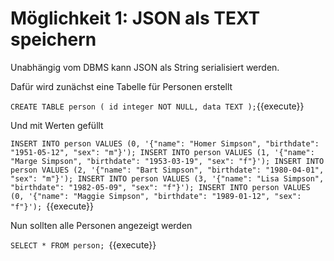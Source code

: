 # Möglichkeit 1: JSON als TEXT speichern

Unabhängig vom DBMS kann JSON als String serialisiert werden.

Dafür wird zunächst eine Tabelle für Personen erstellt

`CREATE TABLE person (
    id integer NOT NULL,
    data TEXT
);`{{execute}}

Und mit Werten gefüllt

`INSERT INTO person VALUES (0, '{"name": "Homer Simpson", "birthdate": "1951-05-12", "sex": "m"}');
INSERT INTO person VALUES (1, '{"name": "Marge Simpson", "birthdate": "1953-03-19", "sex": "f"}');
INSERT INTO person VALUES (2, '{"name": "Bart Simpson", "birthdate": "1980-04-01", "sex": "m"}');
INSERT INTO person VALUES (3, '{"name": "Lisa Simpson", "birthdate": "1982-05-09", "sex": "f"}');
INSERT INTO person VALUES (0, '{"name": "Maggie Simpson", "birthdate": "1989-01-12", "sex": "f"}');
`{{execute}}

Nun sollten alle Personen angezeigt werden

`SELECT * FROM person;
`{{execute}}
